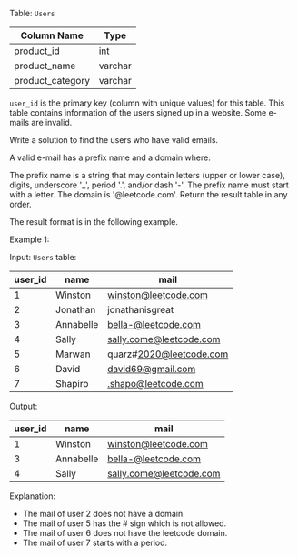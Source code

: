Table: `Users`

| Column Name      | Type    |
|------------------|---------|
| product_id       | int     |
| product_name     | varchar |
| product_category | varchar |

`user_id` is the primary key (column with unique values) for this table.
This table contains information of the users signed up in a website. Some e-mails are invalid.

Write a solution to find the users who have valid emails.

A valid e-mail has a prefix name and a domain where:

The prefix name is a string that may contain letters (upper or lower case), digits, underscore '_', period '.', and/or dash '-'. The prefix name must start with a letter.
The domain is '@leetcode.com'.
Return the result table in any order.

The result format is in the following example.

 

Example 1:

Input: 
`Users` table:

| user_id | name      | mail 		        |
|---------|-----------|-------------------------|
| 1       | Winston   | winston@leetcode.com    |
| 2       | Jonathan  | jonathanisgreat         |
| 3       | Annabelle | bella-@leetcode.com     |
| 4       | Sally     | sally.come@leetcode.com |
| 5       | Marwan    | quarz#2020@leetcode.com |
| 6       | David     | david69@gmail.com       |
| 7       | Shapiro   | .shapo@leetcode.com     |

Output:

|user_id  | name      | mail                    |
|---------|-----------|-------------------------|
| 1       | Winston   | winston@leetcode.com    |
| 3       | Annabelle | bella-@leetcode.com     |
| 4       | Sally     | sally.come@leetcode.com |

Explanation: 
- The mail of user 2 does not have a domain.
- The mail of user 5 has the # sign which is not allowed.
- The mail of user 6 does not have the leetcode domain.
- The mail of user 7 starts with a period.
